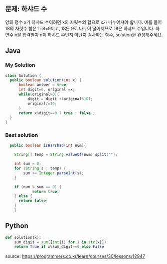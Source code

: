 ## 문제: 하샤드 수 

양의 정수 x가 하샤드 수이려면 x의 자릿수의 합으로 x가 나누어져야 합니다. 
예를 들어 18의 자릿수 합은 1+8=9이고, 18은 9로 나누어 떨어지므로 18은 하샤드 수입니다. 자연수 n을 입력받아 n이 하샤드 수인지 아닌지 검사하는 함수, solution을 완성해주세요.

## Java

### My Solution 
```java
class Solution {
  public boolean solution(int x) {
      boolean answer = true;
      int digit=0, original =x;
      while(original>0){
          digit = digit +(original%10);
          original/=10;
      }
      return x%digit==0 ? true : false ;
  }
}
```


### Best solution 
```java
  public boolean isHarshad(int num){

    String[] temp = String.valueOf(num).split("");

    int sum = 0;
    for (String s : temp) {
        sum += Integer.parseInt(s);
    }

    if (num % sum == 0) {
            return true;
    } else {
      return false;
    }
    }
```

## Python

```python
def solution(x):
    sum_digit = sum([int(i) for i in str(x)])
    return True if x%sum_digit==0 else False
```



<bold> source: https://programmers.co.kr/learn/courses/30/lessons/12947</bold>
